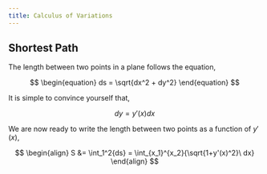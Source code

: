 ```yaml
---
title: Calculus of Variations
---
```


## Shortest Path
The length between two points in a plane follows the equation,

$$
\begin{equation}
    ds = \sqrt{dx^2 + dy^2}
\end{equation}
$$

It is simple to convince yourself that,

$$
\begin{equation}
    dy = y'(x)dx
\end{equation}
$$

We are now ready to write the length between two points as a function of $y'(x)$,

$$ \begin{align}
    S &= \int_1^2{ds} = \int_{x_1}^{x_2}{\sqrt{1+y'(x)^2}\ dx}
\end{align} $$
